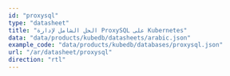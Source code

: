 ```yaml
---
id: "proxysql"
type: "datasheet"
title: "الحل الشامل لإدارة ProxySQL على Kubernetes"
data: "data/products/kubedb/datasheets/arabic.json"
example_code: "data/products/kubedb/databases/proxysql.json"
url: "/ar/datasheet/proxysql"
direction: "rtl"
---
```

